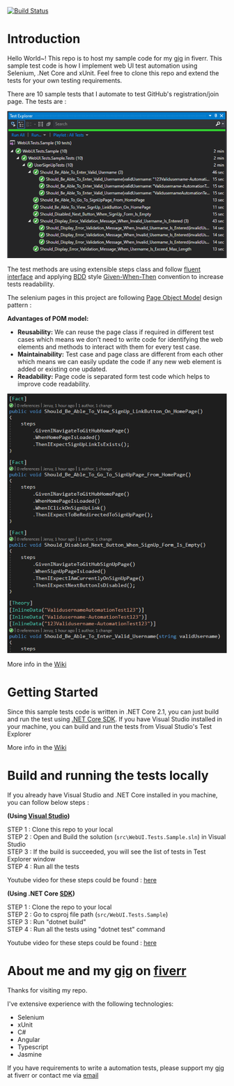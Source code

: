 [![Build Status](https://dev.azure.com/azrul-jeruy/jeruy-github/_apis/build/status/jeruy-github-CI?branchName=master)](https://dev.azure.com/azrul-jeruy/jeruy-github/_build/latest?definitionId=4&branchName=master)

# Introduction 
Hello World~! This repo is to host my sample code for my [gig](https://www.fiverr.com/share/oDZ7V) in fiverr. This sample test code is how I implement web UI test automation using Selenium, .Net Core and xUnit. Feel free to clone this repo and extend the tests for your own testing requirements.

There are 10 sample tests that I automate to test GitHub's registration/join page. The tests are :

 ![alt text](docs/img/TestExplorer.PNG)

The test methods are using extensible steps class and follow [fluent interface](https://martinfowler.com/bliki/FluentInterface.html) and applying [BDD](https://en.wikipedia.org/wiki/Behavior-driven_development) style [Given-When-Then](https://martinfowler.com/bliki/GivenWhenThen.html) convention to increase tests readability.  

The selenium pages in this project are following [Page Object Model](https://www.pluralsight.com/guides/getting-started-with-page-object-pattern-for-your-selenium-tests) design pattern : 

**Advantages of POM model:**

-   **Reusability:**  We can reuse the page class if required in different test cases which means we don’t need to write code for identifying the web elements and methods to interact with them for every test case.
-   **Maintainability:**  Test case and page class are different from each other which means we can easily update the code if any new web element is added or existing one updated.
-   **Readability:**  Page code is separated form test code which helps to improve code readability.

 ![alt text](docs/img/SampleTestMethods.PNG)
 
 More info in the [Wiki](https://github.com/jeruy/webui-tests-sample/wiki/Introduction)
 
 # Getting Started
 
 Since this sample tests code is written in .NET Core 2.1, you can just build and run the test using [.NET Core SDK](https://dotnet.microsoft.com/download). If you have Visual Studio installed in your machine, you can build and run the tests from  Visual Studio's Test Explorer  
 
 More info in the [Wiki](https://github.com/jeruy/webui-tests-sample/wiki/Getting-Started)

# Build and running the tests locally
If you already have Visual Studio and .NET Core installed in you machine, you can follow below steps : 

**(Using [Visual Studio](https://visualstudio.microsoft.com/vs/community/))**

STEP 1 : Clone this repo to your local  
STEP 2 : Open and Build the solution (```src\WebUI.Tests.Sample.sln```) in Visual Studio  
STEP 3 : If the build is succeeded, you will see the list of tests in Test Explorer window  
STEP 4 : Run all the tests

Youtube video for these steps could be found : [here](https://youtu.be/yxbQ6iQUuiU) 

**(Using .NET Core [SDK](https://dotnet.microsoft.com/download))** 

STEP 1 : Clone the repo to your local  
STEP 2 : Go to csproj file path (```src/WebUI.Tests.Sample```)  
STEP 3 : Run "dotnet build"  
STEP 4 : Run all the tests using "dotnet test" command  

Youtube video for these steps could be found : [here](https://youtu.be/gOCDgAT5N88) 


# About me and my [gig](https://www.fiverr.com/share/N7y5N) on [fiverr](https://www.fiverr.com/share/N7y5N)
Thanks for visiting my repo.   

I've extensive experience with the following technologies:

 - Selenium 
 - xUnit 
 - C# 
 - Angular 
 - Typescript 
 - Jasmine

If you have requirements to write a automation tests, please support my [gig](https://www.fiverr.com/share/N7y5N) at fiverr or contact me via [email](mailto:azrul81@gmail.com)

